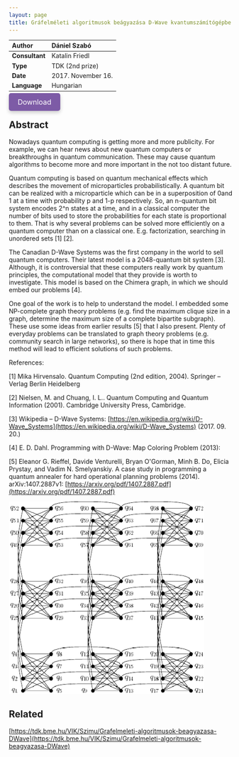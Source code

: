 ```yaml
---
layout: page
title: Gráfelméleti algoritmusok beágyazása D-Wave kvantumszámítógépbe
---
```


| **Author** | Dániel Szabó |
| :- | :- |
| **Consultant** | Katalin Friedl |
| **Type** | TDK (2nd prize) |
| **Date** | 2017. November 16. |
| **Language** | Hungarian |

<a
  href="https://quszit.github.io/thesises/daniel-szabo-2017-11-16-tdk-grafelmeleti-algoritmusok-beagyazasa-dwave-kvantumszamitogepbe.pdf"
  download
  style="
    padding: 10px 20px;
    background-color: #7D5BA6;
    border: none;
    outline: none;
    border-radius: 5px;
    color: white;
    font-size: 16px;
    cursor: pointer;
    text-decoration: none;
    box-shadow: 0 4px 8px rgba(0, 0, 0, 0.2);
    transition: background-color 0.3s ease;"
    onmouseover="this.style.backgroundColor='#6D4A94'"
    onmouseout="this.style.backgroundColor='#7D5BA6'"
    onfocus="this.style.boxShadow='0 0 0 2px #5C3A82'"
    onblur="this.style.boxShadow='0 4px 8px rgba(0, 0, 0, 0.2)'"
    onmousedown="this.style.backgroundColor='#5C3A82'"
    onmouseup="this.style.backgroundColor='#7D5BA6'"
    >Download</a>

## Abstract

Nowadays quantum computing is getting more and more publicity. For example, we can hear news about new quantum computers or breakthroughs in quantum communication. These may cause quantum algorithms to become more and more important in the not too distant future.

Quantum computing is based on quantum mechanical effects which describes the movement of microparticles probabilistically. A quantum bit can be realized with a microparticle which can be in a superposition of 0and 1 at a time with probability p and 1-p respectively. So, an n-quantum bit system encodes 2^n states at a time, and in a classical computer the number of bits used to store the probabilities for each state is proportional to them. That is why several problems can be solved more efficiently on a quantum computer than on a classical one. E.g. factorization, searching in unordered sets [1] [2].

The Canadian D-Wave Systems was the first company in the world to sell quantum computers. Their latest model is a 2048-quantum bit system [3]. Although, it is controversial that these computers really work by quantum principles, the computational model that they provide is worth to investigate. This model is based on the Chimera graph, in which we should embed our problems [4].

One goal of the work is to help to understand the model. I embedded some NP-complete graph theory problems (e.g. find the maximum clique size in a graph, determine the maximum size of a complete bipartite subgraph). These use some ideas from earlier results [5] that I also present. Plenty of everyday problems can be translated to graph theory problems (e.g. community search in large networks), so there is hope that in time this method will lead to efficient solutions of such problems.

References:

[1] Mika Hirvensalo. Quantum Computing (2nd edition, 2004). Springer – Verlag Berlin Heidelberg

[2] Nielsen, M. and Chuang, I. L.. Quantum Computing and Quantum Information (2001). Cambridge University Press, Cambridge.

[3] Wikipedia – D-Wave Systems: [https://en.wikipedia.org/wiki/D-Wave_Systems](https://en.wikipedia.org/wiki/D-Wave_Systems) (2017. 09. 20.)

[4] E. D. Dahl. Programming with D-Wave: Map Coloring Problem (2013): [](https://www.dwavesys.com/sites/default/files/Map%20Coloring%20WP2.pdf)

[5] Eleanor G. Rieffel, Davide Venturelli, Bryan O'Gorman, Minh B. Do, Elicia Prystay, and Vadim N. Smelyanskiy. A case study in programming a quantum annealer for hard operational planning problems (2014). arXiv:1407.2887v1: [https://arxiv.org/pdf/1407.2887.pdf](https://arxiv.org/pdf/1407.2887.pdf)

![Chimera graph](/assets/thesises/daniel-szabo-2017-11-16-tdk-grafelmeleti-algoritmusok-beagyazasa-dwave-kvantumszamitogepbe.png)

## Related

[https://tdk.bme.hu/VIK/Szimu/Grafelmeleti-algoritmusok-beagyazasa-DWave](https://tdk.bme.hu/VIK/Szimu/Grafelmeleti-algoritmusok-beagyazasa-DWave)
